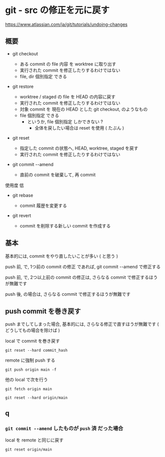 
# git  -  src の修正を元に戻す

https://www.atlassian.com/ja/git/tutorials/undoing-changes


## 概要

- git checkout
  - ある commit の file 内容 を worktree に取り出す
  - 実行された commit を修正したりするわけではない
  - file, dir 個別指定 できる


- git restore
  - worktree / staged の file を HEAD の内容に戻す
  - 実行された commit を修正したりするわけではない
  - 対象 commit を 現在の HEAD とした git checkout, のようなもの
  - file 個別指定 できる
    - というか, file 個別指定 しかできない ?
      - 全体を戻したい場合は reset を使用 ( たぶん )

- git reset
  - 指定した commit の状態へ, HEAD, worktree, staged を戻す
  - 実行された commit を修正したりするわけではない


- git commit --amend
  - 直前の commit を破棄して, 再 commit


使用度 低

- git rebase
  - commit 履歴を変更する

- git revert
  - commit を削除する新しい commit を作成する



## 基本

基本的には, commit をやり直したいことが多い ( と思う )

push 前, で, 1つ前の commit の修正 であれば, git commit --amend で修正する

push 前, で, 2つ以上前の commit の修正は, さらなる commit で修正するほうが無難です

push 後, の場合は, さらなる commit で修正するほうが無難です


## push commit を巻き戻す

push までしてしまった場合, 基本的には, さらなる修正で直すほうが無難です
( どうしてもの場合を除けば )


local で commit を巻き戻す

```
git reset --hard commit_hash
```

remote に強制 push する

```
git push origin main -f
```


他の local で次を行う

```
git fetch origin main
```

```
git reset --hard origin/main
```


## q

### `git commit --amend` したものが `push` 済 だった場合

local を remote と同じに戻す

```
git reset origin/main
```



